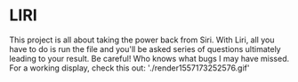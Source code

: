 # LIRI

This project is all about taking the power back from Siri. With Liri, all you have to do is run the file and you'll be asked series of questions ultimately leading to your result. Be careful! Who knows what bugs I may have missed. For a working display, check this out: './render1557173252576.gif'